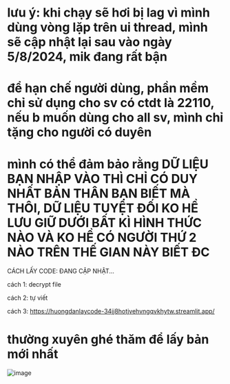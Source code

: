 # lưu ý: khi chạy sẽ hơi bị lag vì mình dùng vòng lặp trên ui thread, mình sẽ cập nhật lại sau vào ngày 5/8/2024, mik đang rất bận
# để hạn chế người dùng, phần mềm chỉ sử dụng cho sv có ctdt là 22110, nếu b muốn dùng cho all sv, mình chỉ tặng cho người có duyên

# mình có thể đảm bảo rằng DỮ LIỆU BẠN NHẬP VÀO THÌ CHỈ CÓ DUY NHẤT BẢN THÂN BẠN BIẾT MÀ THÔI, DỮ LIỆU TUYỆT ĐỐI KO HỀ LƯU GIỮ DƯỚI BẤT KÌ HÌNH THỨC NÀO VÀ KO HỀ CÓ NGƯỜI THỨ 2 NÀO TRÊN THẾ GIAN NÀY BIẾT ĐC


 CÁCH LẤY CODE: ĐANG CẬP NHẬT...
 
cách 1: decrypt file

cách 2: tự viết

cách 3: https://huongdanlaycode-34jj8hotjvehvngqvkhytw.streamlit.app/

# thường xuyên ghé thăm để lấy bản mới nhất

![image](https://github.com/tuoitho/dkmh2025/assets/135036590/9520820f-c302-415c-88df-bcdd4d5c359a)
